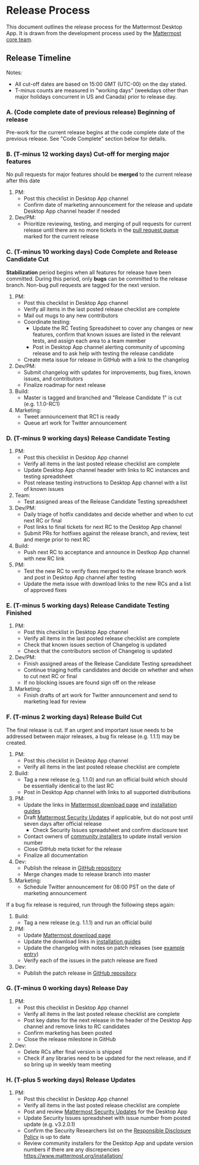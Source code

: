 # Release Process

This document outlines the release process for the Mattermost Desktop App. It is drawn from the development process used by the [Mattermost core team](https://docs.mattermost.com/process/release-process.html).

## Release Timeline

Notes: 
- All cut-off dates are based on 15:00 GMT (UTC-00) on the day stated. 
- T-minus counts are measured in "working days" (weekdays other than major holidays concurrent in US and Canada) prior to release day.

### A. (Code complete date of previous release) Beginning of release

Pre-work for the current release begins at the code complete date of the previous release. See "Code Complete" section below for details.

### B. (T-minus 12 working days) Cut-off for merging major features

No pull requests for major features should be **merged** to the current release after this date

1. PM:
    - Post this checklist in Desktop App channel 
    - Confirm date of marketing announcement for the release and update Desktop App channel header if needed
2. Dev/PM:
    - Prioritize reviewing, testing, and merging of pull requests for current release until there are no more tickets in the [pull request queue](https://github.com/mattermost/desktop/pulls) marked for the current release 

### C. (T-minus 10 working days) Code Complete and Release Candidate Cut

**Stabilization** period begins when all features for release have been committed. During this period, only **bugs** can be committed to the release branch. Non-bug pull requests are tagged for the next version.

1. PM:
    - Post this checklist in Desktop App channel 
    - Verify all items in the last posted release checklist are complete
    - Mail out mugs to any new contributors
    - Coordinate testing:  
        - Update the RC Testing Spreadsheet to cover any changes or new features, confirm that known issues are listed in the relevant tests, and assign each area to a team member
        - Post in Desktop App channel alerting community of upcoming release and to ask help with testing the release candidate
    - Create meta issue for release in GitHub with a link to the changelog
2. Dev/PM:
    - Submit changelog with updates for improvements, bug fixes, known issues, and contributors
    - Finalize roadmap for next release
3. Build:  
    - Master is tagged and branched and "Release Candidate 1" is cut (e.g. 1.1.0-RC1)
4. Marketing:
    - Tweet announcement that RC1 is ready
    - Queue art work for Twitter announcement
 
### D. (T-minus 9 working days) Release Candidate Testing 

1. PM:
    - Post this checklist in Desktop App channel
    - Verify all items in the last posted release checklist are complete
    - Update Desktop App channel header with links to RC instances and testing spreadsheet
    - Post release testing instructions to Desktop App channel with a list of known issues
2. Team:
    - Test assigned areas of the Release Candidate Testing spreadsheet
3. Dev/PM:
    - Daily triage of hotfix candidates and decide whether and when to cut next RC or final
    - Post links to final tickets for next RC to the Desktop App channel
    - Submit PRs for hotfixes against the release branch, and review, test and merge prior to next RC
4. Build: 
    - Push next RC to acceptance and announce in Destkop App channel with new RC link
5. PM:
    - Test the new RC to verify fixes merged to the release branch work and post in Desktop App channel after testing 
    - Update the meta issue with download links to the new RCs and a list of approved fixes

### E. (T-minus 5 working days) Release Candidate Testing Finished 

1. PM:
    - Post this checklist in Desktop App channel
    - Verify all items in the last posted release checklist are complete
    - Check that known issues section of Changelog is updated
    - Check that the contributors section of Changelog is updated
2. Dev/PM:
    - Finish assigned areas of the Release Candidate Testing spreadsheet
    - Continue triaging hotfix candidates and decide on whether and when to cut next RC or final
    - If no blocking issues are found sign off on the release
3. Marketing:
    - Finish drafts of art work for Twitter announcement and send to marketing lead for review

### F. (T-minus 2 working days) Release Build Cut

The final release is cut. If an urgent and important issue needs to be addressed between major releases, a bug fix release (e.g. 1.1.1) may be created.

1. PM:
    - Post this checklist in Desktop App channel
    - Verify all items in the last posted release checklist are complete
2. Build:
    - Tag a new release (e.g. 1.1.0) and run an official build which should be essentially identical to the last RC 
    - Post in Desktop App channel with links to all supported distributions
3. PM:
    - Update the links in [Mattermost download page](https://www.mattermost.org/download/) and [installation guides](https://docs.mattermost.com/install/desktop.html)
    - Draft [Mattermost Security Updates](http://about.mattermost.com/security-updates/) if applicable, but do not post until seven days after official release
        - Check Security Issues spreadsheet and confirm disclosure text
    - Contact owners of [community installers](http://www.mattermost.org/installation/) to update install version number
    - Close GitHub meta ticket for the release
    - Finalize all documentation
4. Dev:
    - Publish the release in [GitHub repository](https://github.com/mattermost/desktop/releases)
    - Merge changes made to release branch into master
5. Marketing:
    - Schedule Twitter announcement for 08:00 PST on the date of marketing announcement

If a bug fix release is required, run through the following steps again: 

1. Build:  
    - Tag a new release (e.g. 1.1.1) and run an official build  
2. PM:  
    - Update [Mattermost download page](https://mattermost.org/download)
    - Update the download links in [installation guides](https://docs.mattermost.com/install/desktop.html)
    - Update the changelog with notes on patch releases (see [example entry](https://docs.mattermost.com/help/apps/desktop-changelog.html#release-v3-4-1))  
    - Verify each of the issues in the patch release are fixed  
3. Dev:
    - Publish the patch release in [GitHub repository](https://github.com/mattermost/desktop/releases)

### G. (T-minus 0 working days) Release Day

1. PM: 
    - Post this checklist in Desktop App channel 
    - Verify all items in the last posted release checklist are complete
    - Post key dates for the next release in the header of the Desktop App channel and remove links to RC candidates
    - Confirm marketing has been posted
    - Close the release milestone in GitHub
2. Dev:
    - Delete RCs after final version is shipped    
    - Check if any libraries need to be updated for the next release, and if so bring up in weekly team meeting

### H. (T-plus 5 working days) Release Updates

1. PM:
    - Post this checklist in Desktop App channel 
    - Verify all items in the last posted release checklist are complete
    - Post and review [Mattermost Security Updates](https://about.mattermost.com/security-updates/) for the Desktop App
    - Update Security Issues spreadsheet with issue number from posted update (e.g. v3.2.0.1)
    - Confirm the Security Researchers list on the [Responsible Disclosure Policy](https://www.mattermost.org/responsible-disclosure-policy/) is up to date
    - Review community installers for the Desktop App and update version numbers if there are any discrepencies https://www.mattermost.org/installation/ 
